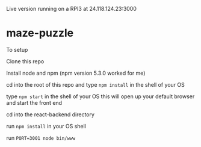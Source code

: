 Live version running on a RPI3 at 24.118.124.23:3000

# maze-puzzle
To setup

Clone this repo 

Install node and npm (npm version 5.3.0 worked for me)

cd into the root of this repo and type `npm install` in the shell of your OS

type `npm start` in the shell of your OS this will open up your default browser and start the front end

cd into the react-backend directory

run `npm install` in your OS shell

run `PORT=3001 node bin/www`

